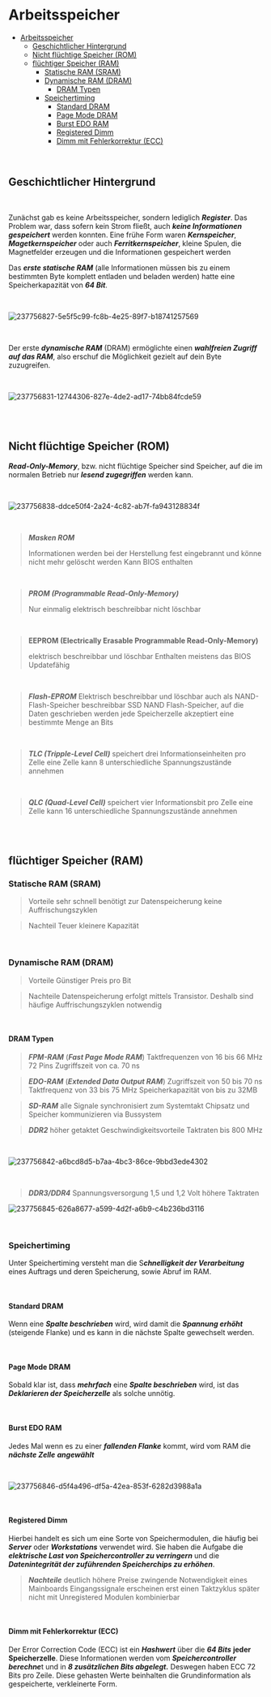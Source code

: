 # Arbeitsspeicher

- [Arbeitsspeicher](#arbeitsspeicher)
  * [Geschichtlicher Hintergrund](#geschichtlicher-hintergrund)
  * [Nicht flüchtige Speicher (ROM)](#nicht-fl-chtige-speicher--rom-)
  * [flüchtiger Speicher (RAM)](#fl-chtiger-speicher--ram-)
    + [Statische RAM (SRAM)](#statische-ram--sram-)
    + [Dynamische RAM (DRAM)](#dynamische-ram--dram-)
      - [DRAM Typen](#dram-typen)
    + [Speichertiming](#speichertiming)
      - [Standard DRAM](#standard-dram)
      - [Page Mode DRAM](#page-mode-dram)
      - [Burst EDO RAM](#burst-edo-ram)
      - [Registered Dimm](#registered-dimm)
      - [Dimm mit Fehlerkorrektur (ECC)](#dimm-mit-fehlerkorrektur--ecc-)

<br>

## Geschichtlicher Hintergrund

<br>

Zunächst gab es keine Arbeitsspeicher, sondern lediglich ***Register***.
Das Problem war, dass sofern kein Strom fließt, auch ***keine Informationen gespeichert*** werden konnten.
Eine frühe Form waren ***Kernspeicher***, ***Magetkernspeicher*** oder auch ***Ferritkernspeicher***, kleine Spulen, die Magnetfelder erzeugen und die Informationen gespeichert werden

Das ***erste statische RAM*** (alle Informationen müssen bis zu einem bestimmten Byte komplett entladen und beladen werden) hatte eine Speicherkapazität von ***64 Bit***.

<br>

![237756827-5e5f5c99-fc8b-4e25-89f7-b18741257569](https://github.com/mysdiir/FIAE_Kompendium/assets/70364903/0a0b468d-f915-4c83-bcc1-19cd78c8e5eb)

<br>

Der erste ***dynamische RAM*** (DRAM) ermöglichte einen ***wahlfreien Zugriff auf das RAM***, also erschuf die Möglichkeit gezielt auf dein Byte zuzugreifen.

<br>

![237756831-12744306-827e-4de2-ad17-74bb84fcde59](https://github.com/mysdiir/FIAE_Kompendium/assets/70364903/8a4382c0-41f5-414a-82da-bc120ddb34f0)

<br>
<br>

## Nicht flüchtige Speicher (ROM)

***Read-Only-Memory***, bzw. nicht flüchtige Speicher sind Speicher, auf die im normalen Betrieb nur ***lesend zugegriffen*** werden kann.

<br>

![237756838-ddce50f4-2a24-4c82-ab7f-fa943128834f](https://github.com/mysdiir/FIAE_Kompendium/assets/70364903/d609255d-7cd3-4ac1-8a8f-2a142783aae8)

<br>

> ***Masken ROM***
>
> Informationen werden bei der Herstellung fest eingebrannt und könne nicht mehr gelöscht werden
> Kann BIOS enthalten

<br>

> ***PROM (Programmable Read-Only-Memory)***
>
> Nur einmalig elektrisch beschreibbar
> nicht löschbar

<br>

> **EEPROM (Electrically Erasable Programmable Read-Only-Memory)**
>
>
> elektrisch beschreibbar und löschbar
> Enthalten meistens das BIOS
> Updatefähig

<br>

> ***Flash-EPROM***
> Elektrisch beschreibbar und löschbar
> auch als NAND-Flash-Speicher beschreibbar
> SSD
> NAND Flash-Speicher, auf die Daten geschrieben werden
> jede Speicherzelle akzeptiert eine bestimmte Menge an Bits

<br>

> ***TLC (Tripple-Level Cell)***
> speichert drei Informationseinheiten pro Zelle
> eine Zelle kann 8 unterschiedliche Spannungszustände annehmen

<br>

> ***QLC (Quad-Level Cell)***
> speichert vier Informationsbit pro Zelle
> eine Zelle kann 16 unterschiedliche Spannungszustände annehmen

<br>
<br>

## flüchtiger Speicher (RAM)


### Statische RAM (SRAM)

> Vorteile
> sehr schnell
> benötigt zur Datenspeicherung keine Auffrischungszyklen

> Nachteil
> Teuer
> kleinere Kapazität

<br>

### Dynamische RAM (DRAM)

> Vorteile
> Günstiger Preis pro Bit

> Nachteile
> Datenspeicherung erfolgt mittels Transistor. Deshalb sind häufige Auffrischungszyklen notwendig

<br>

#### DRAM Typen

> ***FPM-RAM*** (***Fast Page Mode RAM***)
> Taktfrequenzen von 16 bis 66 MHz
> 72 Pins
> Zugriffszeit von ca. 70 ns

> ***EDO-RAM*** (***Extended Data Output RAM***)
> Zugriffszeit von 50 bis 70 ns
> Taktfrequenz von 33 bis 75 MHz
> Speicherkapazität von bis zu 32MB

> ***SD-RAM***
> alle Signale synchronisiert zum Systemtakt
> Chipsatz und Speicher kommunizieren via Bussystem

> ***DDR2***
> höher getaktet
> Geschwindigkeitsvorteile
> Taktraten bis 800 MHz

<br>

![237756842-a6bcd8d5-b7aa-4bc3-86ce-9bbd3ede4302](https://github.com/mysdiir/FIAE_Kompendium/assets/70364903/1b6e9e00-ac98-4054-be1b-e9c0d9362342)

<br>

> ***DDR3/DDR4***
> Spannungsversorgung 1,5 und 1,2 Volt
> höhere Taktraten


![237756845-626a8677-a599-4d2f-a6b9-c4b236bd3116](https://github.com/mysdiir/FIAE_Kompendium/assets/70364903/4eb8788b-837e-4abe-bf23-173340bc47ad)

<br>


### Speichertiming

Unter Speichertiming versteht man die S***chnelligkeit der Verarbeitung*** eines Auftrags und deren Speicherung, sowie Abruf
im RAM.

<br>

#### Standard DRAM

Wenn eine ***Spalte beschrieben*** wird, wird damit die ***Spannung erhöht***
(steigende Flanke) und es kann in die nächste Spalte gewechselt werden.

<br>

#### Page Mode DRAM

Sobald klar ist, dass ***mehrfach*** eine ***Spalte beschrieben*** wird, ist das ***Deklarieren der Speicherzelle*** als solche unnötig.

<br>

#### Burst EDO RAM

Jedes Mal wenn es zu einer ***fallenden Flanke*** kommt, wird vom RAM die ***nächste Zelle*** ***angewählt***

<br>

![237756846-d5f4a496-df5a-42ea-853f-6282d3988a1a](https://github.com/mysdiir/FIAE_Kompendium/assets/70364903/60c6861f-f6a4-46a4-92f4-e789d3286d2c)


<br>

#### Registered Dimm

Hierbei handelt es sich um eine Sorte von Speichermodulen, die häufig bei ***Server*** oder ***Workstations*** verwendet wird.
Sie haben die Aufgabe die ***elektrische Last von Speichercontroller zu verringern*** und die ***Datenintegrität der zuführenden Speicherchips zu erhöhen***.

> ***Nachteile***
> deutlich höhere Preise
> zwingende Notwendigkeit eines Mainboards
> Eingangssignale erscheinen erst einen Taktzyklus später
> nicht mit Unregistered Modulen kombinierbar

<br>

#### Dimm mit Fehlerkorrektur (ECC)

Der Error Correction Code (ECC) ist ein ***Hashwert*** über die ***64 Bits*** **jeder Speicherzelle**.
Diese Informationen werden vom ***Speichercontroller berechne***t und in ***8 zusätzlichen Bits abgelegt.***
Deswegen haben ECC 72 Bits pro Zeile.
Diese gehasten Werte beinhalten die Grundinformation als gespeicherte, verkleinerte Form.

